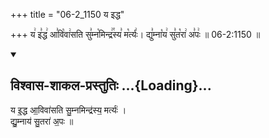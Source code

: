 +++
title = "06-2_1150 य इद्ध"

+++
य꣢ इ꣣द्ध꣢ आ꣣वि꣡वा꣢सति सु꣣म्न꣡मिन्द्र꣢꣯स्य꣣ म꣡र्त्यः꣢। द्यु꣣म्ना꣡य꣢ सु꣣त꣡रा꣢ अ꣣पः꣢ ॥ 06-2:1150 ॥

<div class="js_include" newlevelforh1="2" title="विश्वास-शाकल-प्रस्तुतिः" unfilled url="/vedAH_Rk/shAkalam/saMhitA/vishvAsa-prastutiH/06/060/11_ya_iddha.md">
<details open><summary><h2>विश्वास-शाकल-प्रस्तुतिः ...{Loading}...</h2></summary>


य इ॒द्ध आ॒विवा॑सति सु॒म्नमिन्द्र॑स्य॒ मर्त्यः॑ ।  
द्यु॒म्नाय॑ सु॒तरा॑ अ॒पः ॥

</details>
</div>